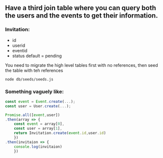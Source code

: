 ## Have a third join table where you can query both the users and the events to get their information. 

### Invitation: 
  * id
  * userid
  * eventid
  * status default = pending

You need to migrate the high level tables first with no references, then seed the table with teh references

`node db/seeds/seeds.js`

### Something vaguely like:

```javascript
const event = Event.create(...);
const user = User.create(...);

Promise.all([event,user])
.then(array => {
    const event = array[0],
    const user = array[1],
    return Invitation.create(event.id,user.id)
    })
.then(invitaion => {
    console.log(invitaion)
    })

```
  
